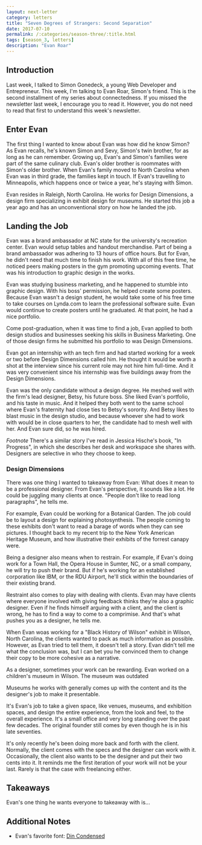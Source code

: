 ```yaml
---
layout: next-letter
category: letters
title: "Seven Degrees of Strangers: Second Separation"
date: 2017-07-10
permalink: /:categories/season-three/:title.html
tags: [season_3, letters]
description: "Evan Roar"
---
```

<!--
![Insert new picture here](http://gallery.tinyletterapp.com/b7acb1dd09358f1ed19f16a562a005fc08d42511/images/94ff2d22-e9e3-40a7-958b-ece4b3921ae6.png)
-->

## Introduction

Last week, I talked to Simon Gonedeck, a young Web Developer and Entrepreneur. This week, I'm talking to Evan Roar, Simon's friend. This is the second installment of my series about connectedness. If you missed the newsletter last week, I encourage you to read it. However, you do not need to read that first to understand this week's newsletter.

## Enter Evan

The first thing I wanted to know about Evan was how did he know Simon? As Evan recalls, he's known Simon and Sevy, Simon's twin brother, for as long as he can remember. Growing up, Evan's and Simon's families were part of the same culinary club. Evan's older brother is roommates with Simon's older brother. When Evan's family moved to North Carolina when Evan was in third grade, the families kept in touch. If Evan's travelling to Minneapolis, which happens once or twice a year, he's staying with Simon.

Evan resides in Raleigh, North Carolina. He works for Design Dimensions, a design firm specializing in exhibit design for museums. He started this job a year ago and has an unconventional story on how he landed the job.

## Landing the Job

Evan was a brand ambassador at NC state for the university's recreation center. Evan would setup tables and handout merchandise. Part of being a brand ambassador was adhering to 13 hours of office hours. But for Evan, he didn't need that much time to finish his work. With all of this free time, he noticed peers making posters in the gym promoting upcoming events. That was his introduction to graphic design in the works.

Evan was studying business marketing, and he happened to stumble into graphic design. With his boss' permission, he helped create some posters. Because Evan wasn't a design student, he would take some of his free time to take courses on Lynda.com to learn the professional software suite. Evan would continue to create posters until he graduated. At that point, he had a nice portfolio.

Come post-graduation, when it was time to find a job, Evan applied to both design studios and businesses seeking his skills in Business Marketing. One of those design firms he submitted his portfolio to was Design Dimensions. 

Evan got an internship with an tech firm and had started working for a week or two before Design Dimensions called him. He thought it would be worth a shot at the interview since his current role may not hire him full-time. And it was very convenient since his internship was five buildings away from the Design Dimensions.

Evan was the only candidate without a design degree. He meshed well with the firm's lead designer, Betsy, his future boss. She liked Evan's portfolio, and his taste in music. And it helped they both went to the same school where Evan's fraternity had close ties to Betsy's sorority. And Betsy likes to blast music in the design studio, and because whoever she had to work with would be in close quarters to her, the candidate had to mesh well with her. And Evan sure did, so he was hired.

*Footnote* There's a similar story I've read in Jessica Hische's book, "In Progress", in which she describes her desk and workspace she shares with. Designers are selective in who they choose to keep.

### Design Dimensions

There was one thing I wanted to takeaway from Evan: What does it mean to be a professional designer. From Evan's perspective, it sounds like a lot. He could be juggling many clients at once. "People don't like to read long paragraphs", he tells me.

For example, Evan could be working for a Botanical Garden. The job could be to layout a design for explaining photosynthesis. The people coming to these exhibits don't want to read a barage of words when they can see pictures. I thought back to my recent trip to the New York American Heritage Museum, and how illustrative their exhibits of the forrest canapy were. 

Being a designer also means when to restrain. For example, if Evan's doing work for a Town Hall, the Opera House in Sumter, NC, or a small company, he will try to push their brand. But if he's working for an established corporation like IBM, or the RDU Airport, he'll stick within the boundaries of their existing brand.

Restraint also comes to play with dealing with clients. Evan may have clients where everyone involved with giving feedback thinks they're also a graphic designer. Even if he finds himself arguing with a client, and the client is wrong, he has to find a way to come to a comprimise. And that's what pushes you as a designer, he tells me.

When Evan woas working for a "Black History of Wilson" exhibit in Wilson, North Carolina, the clients wanted to pack as much information as possible. However, as Evan tried to tell them, it doesn't tell a story. Evan didn't tell me what the conclusion was, but I can bet you he convinced them to change their copy to be more cohesive as a narrative.

As a designer, sometimes your work can be rewarding. Evan worked on a children's museum in Wilson. The museum was outdated


Museums he works with generally comes up with the content and its the designer's job to make it presentable.

It's Evan's job to take a given space, like venues, museums, and exhibition spaces, and design the entire experience, from the look and feel, to the overall experience. It's a small office and very long standing over the past few decades. The original founder still comes by even though he is in his late seventies.

It's only recently he's been doing more back and forth with the client.
Normally, the client comes with the specs and the designer can work with it.
Occasionally, the client also wants to be the designer and put their two cents into it. It reminds me the first iteration of your work will not be your last.
Rarely is that the case with freelancing either.

## Takeaways

Evan's one thing he wants everyone to takeaway with is...

## Additional Notes

- Evan's favorite font: [Din Condensed](https://typekit.com/fonts/din-condensed)

<!-- How does the concept of weak ties from Malcolm Gladwell's book on
connections apply here? -->
